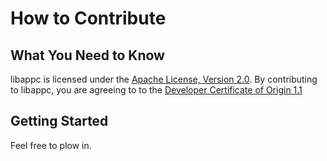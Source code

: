 # How to Contribute

## What You Need to Know

libappc is licensed under the [Apache License, Version 2.0](https://github.com/cdaylward/libappc/blob/master/LICENSE). By contributing to libappc, you are agreeing to to the [Developer Certificate of Origin 1.1](https://github.com/cdaylward/libappc/blob/master/DCO.txt)

## Getting Started

Feel free to plow in.
